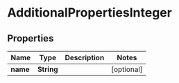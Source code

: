 

# AdditionalPropertiesInteger


## Properties

| Name | Type | Description | Notes |
|------------ | ------------- | ------------- | -------------|
|**name** | **String** |  |  [optional] |


